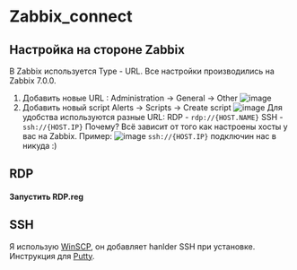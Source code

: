 # Zabbix_connect
## Настройка на стороне Zabbix
В Zabbix используется Type - URL. Все настройки производились на Zabbix 7.0.0.

 1. Добавить новые URL :
 Administration -> General  -> Other
![image](https://github.com/user-attachments/assets/679c2814-426a-4a6a-a603-011656e97115)
 2. Добавить новый script
Alerts -> Scripts -> Create script
![image](https://github.com/user-attachments/assets/b9b57c54-b26d-4366-b7ec-70d04da7f54b)
Для удобства используются разные URL:
RDP - `rdp://{HOST.NAME}`
SSH - `ssh://{HOST.IP}`
Почему? Всё зависит от того как настроены хосты у вас на Zabbix.
Пример:
![image](https://github.com/user-attachments/assets/4eb49e0e-c04d-488b-9201-bd915d7a9368)
`ssh://{HOST.IP}` подключин нас в никуда :)




## RDP
#### Запустить RDP.reg
## SSH
Я использую [WinSCP](https://winscp.net/eng/download.php), он добавляет hanlder SSH при установке.
Инструкция для [Putty](https://putty.org.ru/features/ssh-handler).
